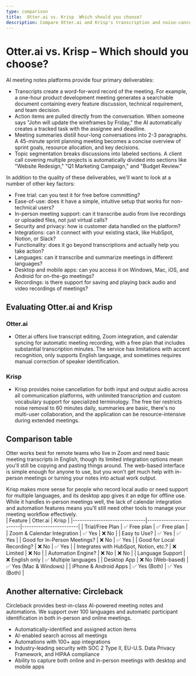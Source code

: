 ```yaml
---
type: comparison
title:  Otter.ai vs. Krisp  Which should you choose?
description: Compare Otter.ai and Krisp's transcription and noise-canceling features, plus discover Circleback as an alternative solution for your audio needs.
---
```


# Otter.ai vs. Krisp – Which should you choose?  
AI meeting notes platforms provide four primary deliverables:  
  
* Transcripts create a word-for-word record of the meeting. For example, a one-hour product development meeting generates a searchable document containing every feature discussion, technical requirement, and team decision.  
* Action items are pulled directly from the conversation. When someone says "John will update the wireframes by Friday," the AI automatically creates a tracked task with the assignee and deadline.  
* Meeting summaries distill hour-long conversations into 2-3 paragraphs. A 45-minute sprint planning meeting becomes a concise overview of sprint goals, resource allocation, and key decisions.  
* Topic segmentation breaks discussions into labeled sections. A client call covering multiple projects is automatically divided into sections like "Website Redesign," "Q1 Marketing Campaign," and "Budget Review."  
  
In addition to the quality of these deliverables, we'll want to look at a number of other key factors:  
  
* Free trial: can you test it for free before committing?  
* Ease-of-use: does it have a simple, intuitive setup that works for non-technical users?  
* In-person meeting support: can it transcribe audio from live recordings or uploaded files, not just virtual calls?  
* Security and privacy: how is customer data handled on the platform?  
* Integrations: can it connect with your existing stack, like HubSpot, Notion, or Slack?  
* Functionality: does it go beyond transcriptions and actually help you take action?  
* Languages: can it transcribe and summarize meetings in different languages?  
* Desktop and mobile apps: can you access it on Windows, Mac, iOS, and Android for on-the-go meetings?  
* Recordings: is there support for saving and playing back audio and video recordings of meetings?    
## Evaluating Otter.ai and Krisp  
### Otter.ai
* Otter.ai offers live transcript editing, Zoom integration, and calendar syncing for automatic meeting recording, with a free plan that includes substantial transcription minutes. The service has limitations with accent recognition, only supports English language, and sometimes requires manual correction of speaker identification.

### Krisp
* Krisp provides noise cancellation for both input and output audio across all communication platforms, with unlimited transcription and custom vocabulary support for specialized terminology. The free tier restricts noise removal to 60 minutes daily, summaries are basic, there's no multi-user collaboration, and the application can be resource-intensive during extended meetings.  
## Comparison table    
Otter works best for remote teams who live in Zoom and need basic meeting transcripts in English, though its limited integration options mean you'll still be copying and pasting things around. The web-based interface is simple enough for anyone to use, but you won't get much help with in-person meetings or turning your notes into actual work output.

Krisp makes more sense for people who record local audio or need support for multiple languages, and its desktop app gives it an edge for offline use. While it handles in-person meetings well, the lack of calendar integration and automation features means you'll still need other tools to manage your meeting workflow effectively.  
| Feature                        | Otter.ai               | Krisp                  |
|-------------------------------|------------------------|------------------------|
| Trial/Free Plan                | ✅ Free plan            | ✅ Free plan            |
| Zoom & Calendar Integration    | ✅ Yes                  | ❌ No                   |
| Easy to Use?                   | ✅ Yes                  | ✅ Yes                  |
| Good for In-Person Meetings?   | ❌ No                   | ✅ Yes                  |
| Good for Local Recording?      | ❌ No                   | ✅ Yes                  |
| Integrates with HubSpot, Notion, etc.? | ❌ Limited       | ❌ No                   |
| Automation Engine?             | ❌ No                   | ❌ No                   |
| Language Support               | ❌ English only         | ✅ Multiple languages  |
| Desktop App                    | ❌ No (Web-based)       | ✅ Yes (Mac & Windows)  |
| iPhone & Android Apps          | ✅ Yes (Both)           | ✅ Yes (Both)           |  
## Another alternative: Circleback  
Circleback provides best-in-class AI-powered meeting notes and automations. We support over 100 languages and automatic participant identification in both in-person and online meetings.  
  
* Automatically-identified and assigned action items  
* AI-enabled search across all meetings  
* Automations with 100+ app integrations  
* Industry-leading security with SOC 2 Type II, EU-U.S. Data Privacy Framework, and HIPAA compliance  
* Ability to capture both online and in-person meetings with desktop and mobile apps  